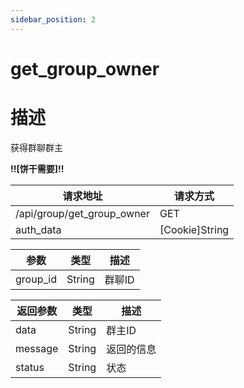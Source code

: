 ```yaml
---
sidebar_position: 2
---
```

# get_group_owner
# 描述
获得群聊群主

**!!\[饼干需要\]!!**


| 请求地址 | 请求方式 |
| --- | --- |
| /api/group/get_group_owner | GET |
|auth_data|\[Cookie\]String|存在\[饼干\]里面的数据|

|参数|类型|描述|
|---|---|---|
|group_id|String|群聊ID|


|返回参数|类型|描述|
|---|---|---|
|data|String|群主ID|
|message|String|返回的信息|
|status|String|状态|
